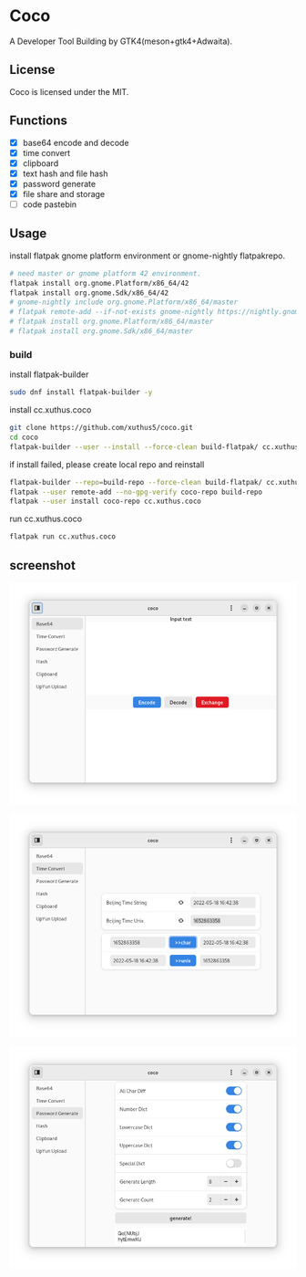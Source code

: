 # Coco

A Developer Tool Building by GTK4(meson+gtk4+Adwaita).

## License

Coco is licensed under the MIT.

## Functions

- [x] base64 encode and decode
- [x] time convert
- [x] clipboard
- [x] text hash and file hash
- [x] password generate
- [x] file share and storage
- [ ] code pastebin

## Usage

install flatpak gnome platform environment or gnome-nightly flatpakrepo.

```sh
# need master or gnome platform 42 environment.
flatpak install org.gnome.Platform/x86_64/42
flatpak install org.gnome.Sdk/x86_64/42
# gnome-nightly include org.gnome.Platform/x86_64/master
# flatpak remote-add --if-not-exists gnome-nightly https://nightly.gnome.org/gnome-nightly.flatpakrepo
# flatpak install org.gnome.Platform/x86_64/master
# flatpak install org.gnome.Sdk/x86_64/master
```

### build

install flatpak-builder

```sh
sudo dnf install flatpak-builder -y
```

install cc.xuthus.coco

```sh
git clone https://github.com/xuthus5/coco.git
cd coco
flatpak-builder --user --install --force-clean build-flatpak/ cc.xuthus.coco.json
```

if install failed, please create local repo and reinstall

```sh
flatpak-builder --repo=build-repo --force-clean build-flatpak/ cc.xuthus.coco.json
flatpak --user remote-add --no-gpg-verify coco-repo build-repo
flatpak --user install coco-repo cc.xuthus.coco
```

run cc.xuthus.coco

```sh
flatpak run cc.xuthus.coco
```

## screenshot

![base64](screenshot/base64.png)

![time-convert](screenshot/time-convert.png)

![password-generate](screenshot/password-generate.png)

